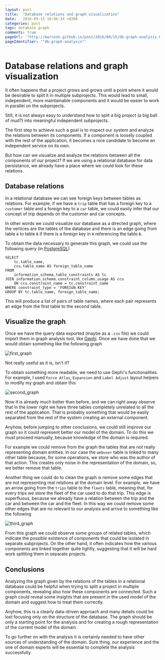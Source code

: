 ```yaml
---
layout: post
title:  "Database relations and graph visualization"
date:   2016-09-15 10:06:34 +0200
categories: post
tags: database graph
comments: true
pageUrl: '"http://marcosh.github.io/post/2016/09/15/db-graph-analysis.html"'
pageIdentifier: '"db-graph-analysis"'
---
```


# Database relations and graph visualization

It often happens that a project grows and grows until a point where it would be desirable to split it in multiple subprojects. This would lead to small, independent, more maintainable components and it would be easier to work in parallel on the subprojects.

Still, it is not always easy to understand how to split a big project (a big ball of mud?) into meaningful independent subprojects.

The first step to achieve such a goal is to inspect our system and analyze the relations between its components. If a component is loosely coupled with the rest of the application, it becomes a nice candidate to become an independent service on its own.

But how can we visualize and analyze the relations between all the components of our project? If we are using a relational database for data persistance, we already have a place where we could look for these relations.

## Database relations

In a relational database we can see foreign keys between tables as relations. For example, if we have a `trip` table that has a foreign key to a `customer` table and a foreign key to a `car` table, we could easily infer that our concept of trip depends on the customer and car concepts.

In other words we could visualize our database as a directed graph, where the vertices are the tables of the database and there is an edge going from table `A` to table `B` if there is a foreign key in `A` referencing the table `B`.

To obtain the data necessary to generate this graph, we could use the following query (in [PostgreSQL](https://www.postgresql.org/))

    SELECT
        tc.table_name,
        ccu.table_name AS foreign_table_name
    FROM
        information_schema.table_constraints AS tc
    JOIN information_schema.constraint_column_usage AS ccu
        ON ccu.constraint_name = tc.constraint_name
    WHERE constraint_type = 'FOREIGN KEY'
    GROUP BY tc.table_name, foreign_table_name;

This will produce a list of pairs of table names, where each pair represents an edge from the first table to the second table.

## Visualize the graph

Once we have the query data exported (maybe as a `.csv` file) we could import them in graph analysis tool, like [Gephi](https://gephi.org/). Once we have done that we would obtain something like the following graph

![first_graph]({{site.url}}/img/first.png)

Not really useful as it is, isn't it?

To obtain something more readable, we need to use Gephi's functionalities. For example, I used `Force Atlas`, `Expansion` and `Label Adjust` layout helpers to modify my graph and obtain this

![second_graph]({{site.url}}/img/second.png)

Now it is already much better than before, and we can right away observe that in the lower right we have three tables completely unrelated to all the rest of the application. That is probably something that would be easily separated from the rest of the system creating an external component.

Anyhow, before jumping to other conclusions, we could still improve our graph so it could represent better our model of the domain. To do this we must proceed manually, because knowledge of the domain is required.

For example we could remove from the graph the tables that are not really representing domain entities. In our case the `webuser` table is linked to many other table because, for some operations, we store who was the author of that action. This creates only noise in the representation of the domain, so, we better remove that table.

Another thing we could do to clean the graph is remove some edges that are not representing real relations at the domain level. For example, we have an arrow going from the `trips` table to the `fleets` table, meaning that, for every trips we store the fleet of the car used to do that trip. This edge is superfluous, because we already have a relation between the trip and the car and between the car and the fleet. In this way we could remove some other edges that are no relevant to our analysis and arrive to something like the following

![third_graph]({{site.url}}/img/third.png)

From this graph we could observe some groups of related tables, which indicate the possible existence of components that could be isolated in separate subprojects. On the other hand, it often indicates how the various components are linked together quite tightly, suggesting that it will be hard work splitting them in separate projects.

## Conclusions

Analyzing the graph given by the relations of the tables in a relational database could be helpful when trying to split a project in multiple components, revealing also how these components are connected. Such a graph could reveal some insights that are present in the used model of the domain and suggest how to treat them correctly.

Anyhow, this is a clearly data-driven approach and many details could be lost focusing only on the structure of the database. The graph should be only a starting point for the analysis and for creating a rough representation of the current model of the domain.

To go further on with the analysis it is certainly needed to have other sources of understanding of the domain. Sure thing, our experience and the one of domain experts will be essential to complete the analysis successfully.
